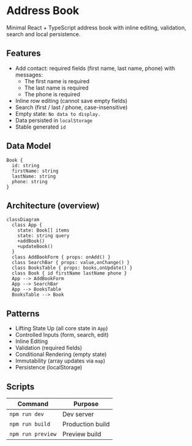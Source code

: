 # Address Book

Minimal React + TypeScript address book with inline editing, validation, search and local persistence.

## Features
- Add contact: required fields (first name, last name, phone) with messages:
  - The first name is required
  - The last name is required
  - The phone is required
- Inline row editing (cannot save empty fields)
- Search (first / last / phone, case-insensitive)
- Empty state: `No data to display.`
- Data persisted in `localStorage`
- Stable generated `id`

## Data Model
```
Book {
  id: string
  firstName: string
  lastName: string
  phone: string
}
```

## Architecture (overview)

```mermaid
classDiagram
  class App {
    state: Book[] items
    state: string query
    +addBook()
    +updateBook()
  }
  class AddBookForm { props: onAdd() }
  class SearchBar { props: value,onChange() }
  class BooksTable { props: books,onUpdate() }
  class Book { id firstName lastName phone }
  App --> AddBookForm
  App --> SearchBar
  App --> BooksTable
  BooksTable --> Book
```

## Patterns
- Lifting State Up (all core state in `App`)
- Controlled Inputs (form, search, edit)
- Inline Editing
- Validation (required fields)
- Conditional Rendering (empty state)
- Immutability (array updates via `map`)
- Persistence (localStorage)

## Scripts
| Command | Purpose |
|---------|---------|
| `npm run dev` | Dev server |
| `npm run build` | Production build |
| `npm run preview` | Preview build |

